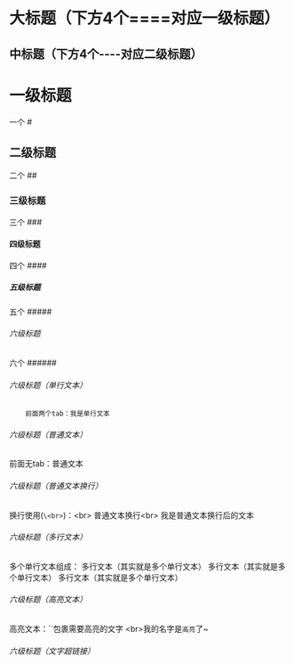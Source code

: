 大标题（下方4个====对应一级标题）
====
中标题（下方4个----对应二级标题）
----
# 一级标题
一个 #
## 二级标题
二个 ##
### 三级标题
三个 ###
#### 四级标题
四个 ####
##### 五级标题
五个 #####
###### 六级标题
六个 ######
###### 六级标题（单行文本）
        前面两个tab：我是单行文本
###### 六级标题（普通文本）
前面无tab：普通文本
###### 六级标题（普通文本换行）
换行使用(`\<br>`)：\<br>
普通文本换行\<br>
我是普通文本换行后的文本
###### 六级标题（多行文本）
多个单行文本组成：
        多行文本（其实就是多个单行文本）
        多行文本（其实就是多个单行文本）
        多行文本（其实就是多个单行文本）
###### 六级标题（高亮文本）
高亮文本：``包裹需要高亮的文字
\<br>我的名字是`高亮`了~
###### 六级标题（文字超链接）




